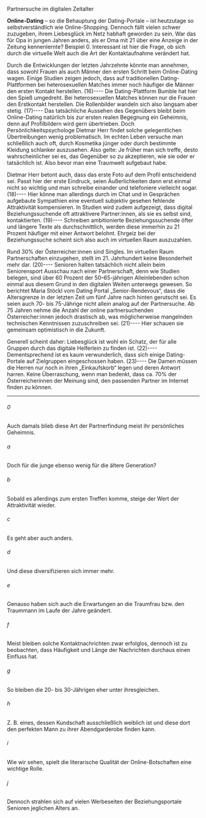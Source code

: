 Partnersuche im digitalen Zeitalter

**Online-Dating** – so die Behauptung der Dating-Portale – ist heutzutage so selbstverständlich wie Online-Shopping. Dennoch fällt vielen schwer zuzugeben, ihrem Liebesglück im Netz habhaft geworden zu sein. War das für Opa in jungen Jahren anders, als er Oma mit 21 über eine Anzeige in der Zeitung kennenlernte? Beispiel 0. Interessant ist hier die Frage, ob sich durch die virtuelle Welt auch die Art der Kontaktaufnahme verändert hat.

Durch die Entwicklungen der letzten Jahrzehnte könnte man annehmen, dass sowohl Frauen als auch Männer den ersten Schritt beim Online-Dating wagen. Einige Studien zeigen jedoch, dass auf traditionellen Dating-Plattformen bei heterosexuellen Matches immer noch häufiger die Männer den ersten Kontakt herstellen. (16)---- Die Dating-Plattform Bumble hat hier den Spieß umgedreht. Bei heterosexuellen Matches können nur die Frauen den Erstkontakt herstellen. Die Rollenbilder wandeln sich also langsam aber stetig.  (17)---- Das tatsächliche Aussehen des Gegenübers bleibt beim Online-Dating natürlich bis zur ersten realen Begegnung ein Geheimnis, denn auf Profilbildern wird gern übertrieben. Doch Persönlichkeitspsychologe Dietmar Herr findet solche gelegentlichen Übertreibungen wenig problematisch. Im echten Leben versuche man schließlich auch oft, durch Kosmetika jünger oder durch bestimmte Kleidung schlanker auszusehen. Also gelte: Je früher man sich treffe, desto wahrscheinlicher sei es, das Gegenüber so zu akzeptieren, wie sie oder er tatsächlich ist. Also bevor man eine Traumwelt aufgebaut habe.

Dietmar Herr betont auch, dass das erste Foto auf dem Profil entscheidend sei. Passt hier der erste Eindruck, seien Äußerlichkeiten dann erst einmal nicht so wichtig und man schreibe einander und telefoniere vielleicht sogar. (18)---- Hier könne man allerdings durch im Chat und in Gesprächen aufgebaute Sympathien eine eventuell subjektiv gesehen fehlende Attraktivität kompensieren. In Studien wird zudem aufgezeigt, dass digital Beziehungssuchende oft attraktivere Partner:innen, als sie es selbst sind, kontaktierten. (19)---- Schreiben ambitionierte Beziehungssuchende öfter und längere Texte als durchschnittlich, werden diese immerhin zu 21 Prozent häufiger mit einer Antwort belohnt. Ehrgeiz bei der Beziehungssuche scheint sich also auch im virtuellen Raum auszuzahlen.

Rund 30% der Österreicher:innen sind Singles. Im virtuellen Raum Partnerschaften einzugehen, stellt im 21. Jahrhundert keine Besonderheit mehr dar. (20)---- Senioren halten tatsächlich nicht allein beim Seniorensport Ausschau nach einer Partnerschaft, denn wie Studien belegen, sind über 60 Prozent der 50–65-jährigen Alleinlebenden schon einmal aus diesem Grund in den digitalen Weiten unterwegs gewesen. So berichtet Maria Stöckl vom Dating Portal „Senior-Rendevous“, dass die Altersgrenze in der letzten Zeit um fünf Jahre nach hinten gerutscht sei. Es seien auch 70- bis 75-Jährige nicht allein analog auf der Partnersuche. Ab 75 Jahren nehme die Anzahl der online partnersuchenden Österreicher:innen jedoch drastisch ab, was möglicherweise mangelnden technischen Kenntnissen zuzuschreiben sei. (21)---- Hier schauen sie gemeinsam optimistisch in die Zukunft.

Generell scheint daher: Liebesglück ist wohl ein Schatz, der für alle Gruppen durch das digitale Helferlein zu finden ist. (22)---- Dementsprechend ist es kaum verwunderlich, dass sich einige Dating-Portale auf Zielgruppen eingeschossen haben. (23)---- Die Damen müssen die Herren nur noch in ihren „Einkaufskorb“ legen und deren Antwort harren. Keine Überraschung, wenn man bedenkt, dass ca. 70% der Österreicherinnen der Meinung sind, den passenden Partner im Internet finden zu können.


---


###### 0
Auch damals blieb diese Art der Partnerfindung meist ihr persönliches Geheimnis.
###### a 
Doch für die junge ebenso wenig für die ältere Generation?
###### b 
Sobald es allerdings zum ersten Treffen komme, steige der Wert der Attraktivität wieder.
###### c 
Es geht aber auch anders.
###### d 
Und diese diversifizieren sich immer mehr.
###### e 
Genauso haben sich auch die Erwartungen an die Traumfrau bzw. den Traummann im Laufe der Jahre geändert.
###### f 
Meist bleiben solche Kontaktnachrichten zwar erfolglos, dennoch ist zu beobachten, dass Häufigkeit und Länge der Nachrichten durchaus einen Einfluss hat.
###### g 
So bleiben die 20- bis 30-Jährigen eher unter ihresgleichen.
###### h 
Z. B. eines, dessen Kundschaft ausschließlich weiblich ist und diese dort den perfekten Mann zu ihrer Abendgarderobe finden kann.
###### i 
Wie wir sehen, spielt die literarische Qualität der Online-Botschaften eine wichtige Rolle.
###### j 
Dennoch strahlen sich auf vielen Werbeseiten der Beziehungsportale Senioren jeglichen Alters an.